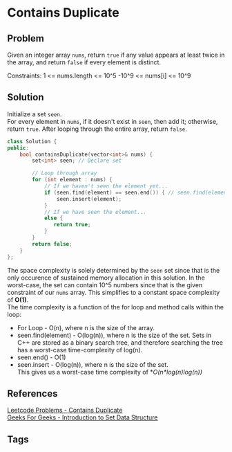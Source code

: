 # Contains Duplicate

## Problem
Given an integer array `nums`, return `true` if any value appears at least twice in the array, and return `false` if every element is distinct.

Constraints:
1 <= nums.length <= 10^5
-10^9 <= nums[i] <= 10^9

## Solution
Initialize a set `seen`.  
For every element in `nums`, if it doesn't exist in `seen`, then add it; otherwise, return `true`. After looping through the entire array, return `false`. 

```c++
class Solution {
public:
    bool containsDuplicate(vector<int>& nums) {
        set<int> seen; // Declare set

        // Loop through array
        for (int element : nums) {
            // If we haven't seen the element yet...
            if (seen.find(element) == seen.end()) { // seen.find(element) returns an iterator pointing to the element in the set. If the element doesn't exist in the set, tthen the iterator points to the position after the last element in the set.   
                seen.insert(element);
            }
            // If we have seen the element...
            else {
               return true; 
            }
        }
        return false;
    }
};
```
The space complexity is solely determined by the `seen` set since that is the only occurence of sustained memory allocation in this solution. In the worst-case, the set can contain 10^5 numbers since that is the given constraint of our `nums` array. This simplifies to a constant space complexity of **O(1)**.  
The time complexity is a function of the for loop and method calls within the loop:  
* For Loop - O(n), where n is the size of the array.  
* seen.find(element) - O(log(n)), where n is the size of the set. Sets in C++ are stored as a binary search tree, and therefore searching the tree has a worst-case time-complexity of log(n).  
* seen.end() - O(1)  
* seen.insert - O(log(n)), where n is the size of the set.  
This gives us a worst-case time complexity of **O(n*log(n)*log(n))**

## References
[Leetcode Problems - Contains Duplicate](https://leetcode.com/problems/contains-duplicate/)  
[Geeks For Geeks - Introduction to Set Data Structure](https://www.geeksforgeeks.org/introduction-to-set-data-structure-and-algorithm-tutorials/)


## Tags
